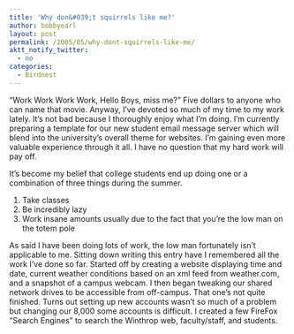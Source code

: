 ```yaml
---
title: 'Why don&#039;t squirrels like me?'
author: bobbyearl
layout: post
permalink: /2005/05/why-dont-squirrels-like-me/
aktt_notify_twitter:
  - no
categories:
  - Birdnest
---
```

&#8220;Work Work Work Work, Hello Boys, miss me?&#8221; Five dollars to anyone who can name that movie. Anyway, I&#8217;ve devoted so much of my time to my work lately. It&#8217;s not bad because I thoroughly enjoy what I&#8217;m doing. I&#8217;m currently preparing a template for our new student email message server which will blend into the university&#8217;s overall theme for websites. I&#8217;m gaining even more valuable experience through it all. I have no question that my hard work will pay off.

It&#8217;s become my belief that college students end up doing one or a combination of three things during the summer.

  1. Take classes
  2. Be incredibly lazy
  3. Work insane amounts usually due to the fact that you&#8217;re the low man on the totem pole

As said I have been doing lots of work, the low man fortunately isn&#8217;t applicable to me. Sitting down writing this entry have I remembered all the work I&#8217;ve done so far. Started off by creating a website displaying time and date, current weather conditions based on an xml feed from weather.com, and a snapshot of a campus webcam. I then began tweaking our shared network drives to be accessible from off-campus. That one&#8217;s not quite finished. Turns out setting up new accounts wasn&#8217;t so much of a problem but changing our 8,000 some accounts is difficult. I created a few FireFox &#8220;Search Engines&#8221; to search the Winthrop web, faculty/staff, and students.
